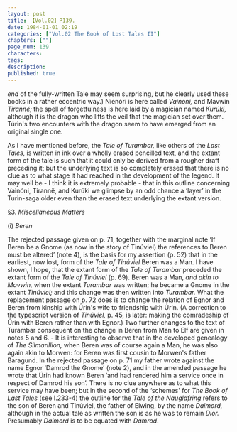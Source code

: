 ```yaml
---
layout: post
title: 【Vol.02】P139.
date: 1984-01-01 02:19
categories: ["Vol.02 The Book of Lost Tales II"]
chapters: [""]
page_num: 139
characters: 
tags: 
description: 
published: true
---
```


<p style="text-indent: 0;">
<I>end</I> of the fully-written Tale may seem surprising, but he clearly used these books in a rather eccentric way.) Nienóri is here called <I>Vainóni,</I> and Mavwin <I>Tirannë;</I> the spell of forgetfulness is here laid by a magician named <I>Kurúki,</I> although it is the dragon who lifts the veil that the magician set over them. Túrin's two encounters with the dragon seem to have emerged from an original single one.
</p>

As I have mentioned before, the <I>Tale of Turambar,</I> like others of the <I>Last Tales,</I> is written in ink over a wholly erased pencilled text, and the extant form of the tale is such that it could only be derived from a rougher draft preceding it; but the underlying text is so completely erased that there is no clue as to what stage it had reached in the development of the legend. It may well be - I think it is extremely probable - that in this outline concerning Vainóni, Tirannë, and Kurúki we glimpse by an odd chance a ‘layer’ in the Turin-saga older even than the erased text underlying the extant version.

§3.   <I>Miscellaneous Matters</I>

(i)    <I>Beren</I>

The rejected passage given on p. 71, together with the marginal note ‘If Beren be a Gnome (as now in the story of Tinúviel) the references to Beren must be altered’ (note 4), is the basis for my assertion (p. 52) that in the earliest, now lost, form of the <I>Tale of Tinúviel</I> Beren was a Man. I have shown, I hope, that the extant form of the <I>Tale of Turambar</I> preceded the extant form of the <I>Tale of Tinúviel</I> (p. 69). Beren was a Man, <I>and akin to Mavwin,</I> when the extant <I>Turambar</I> was written; he became a Gnome in the extant <I>Tinúviel;</I> and this change was then written into <I>Turambar.</I> What the replacement passage on p. 72 does is to change the relation of Egnor and Beren from kinship with Úrin's wife to friendship with Úrin. (A correction to the typescript version of <I>Tinúviel,</I> p. 45, is later: making the comradeship of Úrin with Beren rather than with Egnor.) Two further changes to the text of Turambar consequent on the change in Beren from Man to Elf are given in notes 5 and 6. - It is interesting to observe that in the developed genealogy of <I>The Silmarillion,</I> when Beren was of course again a Man, he was also again akin to Morwen: for Beren was first cousin to Morwen's father Baragund. In the rejected passage on p. 71 my father wrote against the name Egnor ‘Damrod the Gnome’ (note 2), and in the amended passage he wrote that Úrin had known Beren ‘and had rendered him a service once in respect of Damrod his son’. There is no clue anywhere as to what this service may have been; but in the second of the ‘schemes' for <I>The Book of Last Tales</I> (see I.233-4) the outline for the <I>Tale of the Nauglafring</I> refers to the son of Beren and Tinúviel, the father of Elwing, by the name <I>Daimord,</I> although in the actual tale as written the son is as he was to remain <I>Dior.</I> Presumably <I>Daimord</I> is to be equated with <I>Damrod</I>.

